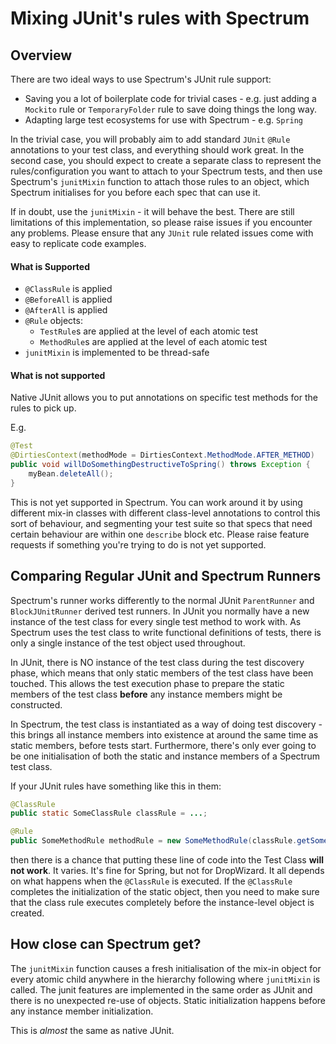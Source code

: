 # Mixing JUnit's rules with Spectrum

## Overview

There are two ideal ways to use Spectrum's JUnit rule support:

- Saving you a lot of boilerplate code for trivial cases - e.g. just adding a `Mockito` rule or `TemporaryFolder` rule to save doing things the long way.
- Adapting large test ecosystems for use with Spectrum - e.g. `Spring`

In the trivial case, you will probably aim to add standard `JUnit` `@Rule` annotations to your test class, and everything should work great. In the second case, you should expect to create a separate class to represent the rules/configuration you want to attach to your Spectrum tests, and then use Spectrum's `junitMixin` function to attach those rules to an object, which Spectrum initialises for you before each spec that can use it.

If in doubt, use the `junitMixin` - it will behave the best. There are still limitations of this implementation, so please raise issues if you encounter any problems. Please ensure that any `JUnit` rule related issues come with easy to replicate code examples.

#### What is Supported

* `@ClassRule` is applied
* `@BeforeAll` is applied
* `@AfterAll` is applied
* `@Rule` objects:
  * `TestRule`s are applied at the level of each atomic test
  * `MethodRule`s are applied at the level of each atomic test
* `junitMixin` is implemented to be thread-safe

#### What is not supported

Native JUnit allows you to put annotations on specific test methods for the rules to pick up.

E.g.

```java
@Test
@DirtiesContext(methodMode = DirtiesContext.MethodMode.AFTER_METHOD)
public void willDoSomethingDestructiveToSpring() throws Exception {
    myBean.deleteAll();
}
```

This is not yet supported in Spectrum. You can work around it by using different mix-in classes with different class-level annotations to control this sort of behaviour, and segmenting your test suite so that specs that need certain behaviour are within one `describe` block etc. Please raise feature requests if something you're trying to do is not yet supported.


## Comparing Regular JUnit and Spectrum Runners

Spectrum's runner works differently to the normal JUnit `ParentRunner` and `BlockJUnitRunner` derived test runners. In JUnit you normally have a new instance of the test class for every single test method to work with. As Spectrum uses the test class to write functional definitions of tests, there is only a single instance of the test object used throughout.

In JUnit, there is NO instance of the test class during the test discovery phase, which means that only static members of the test class have been touched. This allows the test execution phase to prepare the static members of the test class **before** any instance members might be constructed.

In Spectrum, the test class is instantiated as a way of doing test discovery - this brings all instance members into existence at around the same time as static members, before tests start. Furthermore, there's only ever going to be one initialisation of both the static and instance members of a Spectrum test class.

If your JUnit rules have something like this in them:

```java
@ClassRule
public static SomeClassRule classRule = ...;

@Rule
public SomeMethodRule methodRule = new SomeMethodRule(classRule.getSomething());
```

then there is a chance that putting these line of code into the Test Class **will not work**. It varies. It's fine for Spring, but not for DropWizard. It all depends on what happens when the `@ClassRule` is executed. If the `@ClassRule` completes the initialization of the static object, then you need to make sure that the class rule executes completely before the instance-level object is created.

## How close can Spectrum get?

The `junitMixin` function causes a fresh initialisation of the mix-in object for every atomic child anywhere in the hierarchy following where `junitMixin` is called. The junit features are implemented in the same order as JUnit and there is no unexpected re-use of objects. Static initialization happens before any instance member initialization.

This is _almost_ the same as native JUnit.
